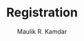 ---
layout: page
title: Registration
author: Maulik R. Kamdar
permalink: registration
sidebartitle: Registration
displayed: False
---